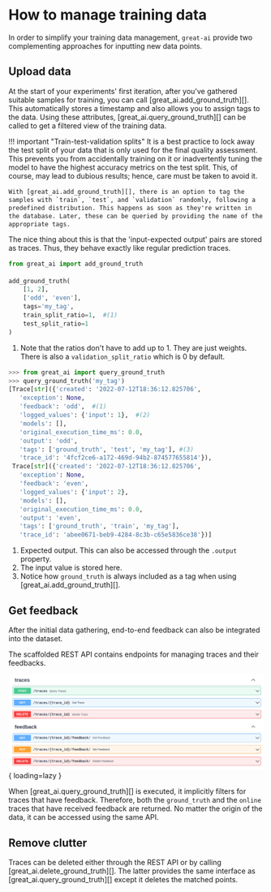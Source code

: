 # How to manage training data

In order to simplify your training data management, `great-ai` provide two complementing approaches for inputting new data points.

## Upload data

At the start of your experiments' first iteration, after you've gathered suitable samples for training, you can call [great_ai.add_ground_truth][]. This automatically stores a timestamp and also allows you to assign tags to the data. Using these attributes, [great_ai.query_ground_truth][] can be called to get a filtered view of the training data.

!!! important "Train-test-validation splits"
    It is a best practice to lock away the test split of your data that is only used for the final quality assessment. This prevents you from accidentally training on it or inadvertently tuning the model to have the highest accuracy metrics on the test split. This, of course, may lead to dubious results; hence, care must be taken to avoid it.
    
    With [great_ai.add_ground_truth][], there is an option to tag the samples with `train`, `test`, and `validation` randomly, following a predefined distribution. This happens as soon as they're written in the database. Later, these can be queried by providing the name of the appropriate tags.

The nice thing about this is that the 'input-expected output' pairs are stored as traces. Thus, they behave exactly like regular prediction traces.

```python
from great_ai import add_ground_truth

add_ground_truth(
    [1, 2],
    ['odd', 'even'],
    tags='my_tag',
    train_split_ratio=1,  #(1)
    test_split_ratio=1
)
```

1. Note that the ratios don't have to add up to 1. They are just weights. There is also a `validation_split_ratio` which is 0 by default.

```python
>>> from great_ai import query_ground_truth
>>> query_ground_truth('my_tag')    
[Trace[str]({'created': '2022-07-12T18:36:12.825706',
   'exception': None,
   'feedback': 'odd',  #(1)
   'logged_values': {'input': 1},  #(2)
   'models': [],
   'original_execution_time_ms': 0.0,
   'output': 'odd',
   'tags': ['ground_truth', 'test', 'my_tag'], #(3) 
   'trace_id': '4fcf2ce6-a172-469d-94b2-874577655814'}),
 Trace[str]({'created': '2022-07-12T18:36:12.825706',
   'exception': None,
   'feedback': 'even',
   'logged_values': {'input': 2},
   'models': [],
   'original_execution_time_ms': 0.0,
   'output': 'even',
   'tags': ['ground_truth', 'train', 'my_tag'],
   'trace_id': 'abee0671-beb9-4284-8c3b-c65e5836ce38'})]
```

1. Expected output. This can also be accessed through the `.output` property.
2. The input value is stored here.
3. Notice how `ground_truth` is always included as a tag when using [great_ai.add_ground_truth][]. 

## Get feedback

After the initial data gathering, end-to-end feedback can also be integrated into the dataset. 

The scaffolded REST API contains endpoints for managing traces and their feedbacks.

![screenshot of swagger](/media/feedback.png){ loading=lazy }

When [great_ai.query_ground_truth][] is executed, it implicitly filters for traces that have feedback. Therefore, both the `ground_truth` and the `online` traces that have received feedback are returned. No matter the origin of the data, it can be accessed using the same API.

## Remove clutter

Traces can be deleted either through the REST API or by calling [great_ai.delete_ground_truth][]. The latter provides the same interface as [great_ai.query_ground_truth][] except it deletes the matched points.
